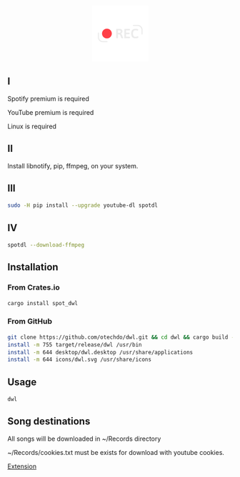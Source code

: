<p align="center">
<a href="https://github.com/otechdo/dwl" title="source code" target ="_blank">  <img src="https://raw.githubusercontent.com/otechdo/dwl/master/icons/dwl.svg" alt="dwl" style="zoom: 50%;" width="250" /></a>
</p>

## I

Spotify premium is required

YouTube premium is required

Linux is required

## II

Install libnotify, pip, ffmpeg, on your system.

## III

```bash
sudo -H pip install --upgrade youtube-dl spotdl
```

## IV

```bash
spotdl --download-ffmpeg
```

## Installation

### From Crates.io

```bash
cargo install spot_dwl
```

### From GitHub

```bash
git clone https://github.com/otechdo/dwl.git && cd dwl && cargo build --release
install -m 755 target/release/dwl /usr/bin
install -m 644 desktop/dwl.desktop /usr/share/applications
install -m 644 icons/dwl.svg /usr/share/icons
```

## Usage

```bash
dwl
```


## Song destinations

All songs will be downloaded in ~/Records directory

~/Records/cookies.txt must be exists for download with youtube cookies.

[Extension](https://chromewebstore.google.com/detail/get-cookiestxt-locally/cclelndahbckbenkjhflpdbgdldlbecc)

